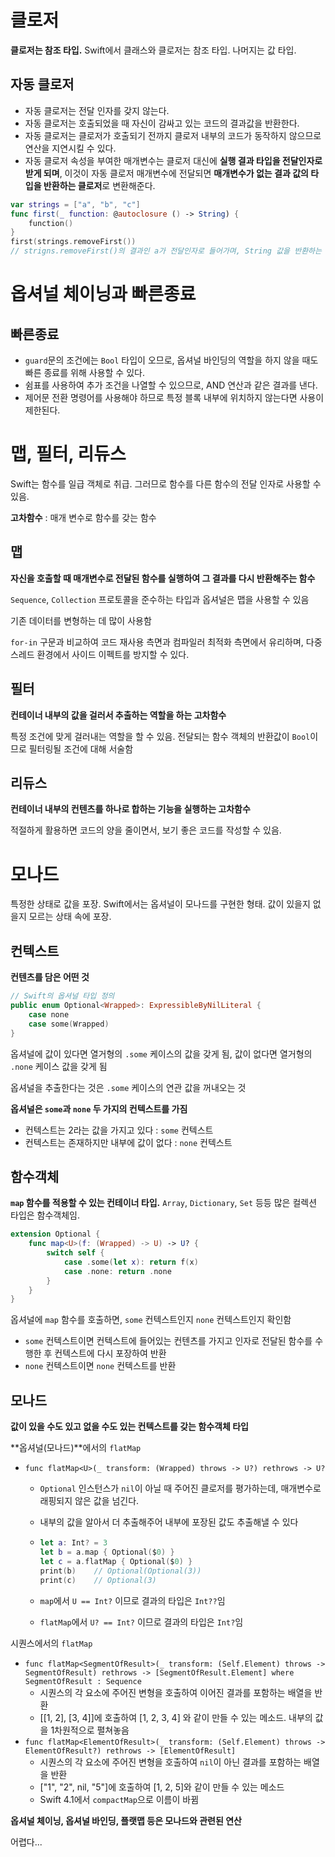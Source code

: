 # 클로저

**클로저는 참조 타입.** Swift에서 클래스와 클로저는 참조 타입. 나머지는 값 타입.

## 자동 클로저

- 자동 클로저는 전달 인자를 갖지 않는다.
- 자동 클로저는 호출되었을 때 자신이 감싸고 있는 코드의 결과값을 반환한다.
- 자동 클로저는 클로저가 호출되기 전까지 클로저 내부의 코드가 동작하지 않으므로 연산을 지연시킬 수 있다.
- 자동 클로저 속성을 부여한 매개변수는 클로저 대신에 **실행 결과 타입을 전달인자로 받게 되며**, 이것이 자동 클로저 매개변수에 전달되면 **매개변수가 없는 결과 값의 타입을 반환하는 클로저**로 변환해준다.

```swift
var strings = ["a", "b", "c"]
func first(_ function: @autoclosure () -> String) {
    function()
}
first(strings.removeFirst())
// strigns.removeFirst()의 결과인 a가 전달인자로 들어가며, String 값을 반환하는 매개변수가 없는 클로저로 변환해준다.
```

# 옵셔널 체이닝과 빠른종료

## 빠른종료

- `guard`문의 조건에는 `Bool` 타입이 오므로, 옵셔널 바인딩의 역할을 하지 않을 때도 빠른 종료를 위해 사용할 수 있다.
- 쉼표를 사용하여 추가 조건을 나열할 수 있으므로, AND 연산과 같은 결과를 낸다.
- 제어문 전환 명령어를 사용해야 하므로 특정 블록 내부에 위치하지 않는다면 사용이 제한된다.

# 맵, 필터, 리듀스

Swift는 함수를 일급 객체로 취급. 그러므로 함수를 다른 함수의 전달 인자로 사용할 수 있음.

**고차함수** : 매개 변수로 함수를 갖는 함수

## 맵

**자신을 호출할 때 매개변수로 전달된 함수를 실행하여 그 결과를 다시 반환해주는 함수**

`Sequence`, `Collection` 프로토콜을 준수하는 타입과 옵셔널은 맵을 사용할 수 있음

기존 데이터를 변형하는 데 많이 사용함

`for-in` 구문과 비교하여 코드 재사용 측면과 컴파일러 최적화 측면에서 유리하며, 다중 스레드 환경에서 사이드 이펙트를 방지할 수 있다.

## 필터

**컨테이너 내부의 값을 걸러서 추출하는 역할을 하는 고차함수**

특정 조건에 맞게 걸러내는 역할을 할 수 있음. 전달되는 함수 객체의 반환값이 `Bool`이므로 필터링될 조건에 대해 서술함

## 리듀스

**컨테이너 내부의 컨텐츠를 하나로 합하는 기능을 실행하는 고차함수**

적절하게 활용하면 코드의 양을 줄이면서, 보기 좋은 코드를 작성할 수 있음.

# 모나드

특정한 상태로 값을 포장. Swift에서는 옵셔널이 모나드를 구현한 형태. 값이 있을지 없을지 모르는 상태 속에 포장.

## 컨텍스트

**컨텐츠를 담은 어떤 것**

```swift
// Swift의 옵셔널 타입 정의
public enum Optional<Wrapped>: ExpressibleByNilLiteral {
    case none
    case some(Wrapped)
}
```

옵셔널에 값이 있다면 열거형의 `.some` 케이스의 값을 갖게 됨, 값이 없다면 열거형의 `.none` 케이스 값을 갖게 됨

옵셔널을 추출한다는 것은 `.some` 케이스의 연관 값을 꺼내오는 것

**옵셔널은 `some`과 `none` 두 가지의 컨텍스트를 가짐**

- 컨텍스트는 2라는 값을 가지고 있다 : `some` 컨텍스트
- 컨텍스트는 존재하지만 내부에 값이 없다 : `none` 컨텍스트

## 함수객체

**`map` 함수를 적용할 수 있는 컨테이너 타입.** `Array`, `Dictionary`, `Set` 등등 많은 컬렉션 타입은 함수객체임.

```swift
extension Optional {
    func map<U>(f: (Wrapped) -> U) -> U? {
        switch self {
            case .some(let x): return f(x)
            case .none: return .none
        }
    }
}
```

옵셔널에 `map` 함수를 호출하면, `some` 컨텍스트인지 `none` 컨텍스트인지 확인함

- `some` 컨텍스트이면 컨텍스트에 들어있는 컨텐츠를 가지고 인자로 전달된 함수를 수행한 후 컨텍스트에 다시 포장하여 반환
- `none` 컨텍스트이면 `none` 컨텍스트를 반환

## 모나드

**값이 있을 수도 있고 없을 수도 있는 컨텍스트를 갖는 함수객체 타입**

**옵셔널(모나드)**에서의 `flatMap`

- `func flatMap<U>(_ transform: (Wrapped) throws -> U?) rethrows -> U?`

  - `Optional` 인스턴스가 `nil`이 아닐 때 주어진 클로저를 평가하는데, 매개변수로 래핑되지 않은 값을 넘긴다.

  - 내부의 값을 알아서 더 추출해주어 내부에 포장된 값도 추출해낼 수 있다

  - ```swift
    let a: Int? = 3
    let b = a.map { Optional($0) }
    let c = a.flatMap { Optional($0) }
    print(b)	// Optional(Optional(3))
    print(c)	// Optional(3)
    ```

  - `map`에서 `U == Int?` 이므로 결과의 타입은 `Int??`임

  - `flatMap`에서 `U? == Int?` 이므로 결과의 타입은 `Int?`임

시퀀스에서의 `flatMap`

- `func flatMap<SegmentOfResult>(_ transform: (Self.Element) throws -> SegmentOfResult) rethrows -> [SegmentOfResult.Element] where SegmentOfResult : Sequence`
  - 시퀀스의 각 요소에 주어진 변형을 호출하여 이어진 결과를 포함하는 배열을 반환
  - [[1, 2], [3, 4]]에 호출하여 [1, 2, 3, 4] 와 같이 만들 수 있는 메소드. 내부의 값을 1차원적으로 펼쳐놓음
- `func flatMap<ElementOfResult>(_ transform: (Self.Element) throws -> ElementOfResult?) rethrows -> [ElementOfResult]`
  - 시퀀스의 각 요소에 주어진 변형을 호출하여 `nil`이 아닌 결과를 포함하는 배열을 반환
  - ["1", "2", nil, "5"]에 호출하여 [1, 2, 5]와 같이 만들 수 있는 메소드
  - Swift 4.1에서 `compactMap`으로 이름이 바뀜

**옵셔널 체이닝, 옵셔널 바인딩, 플랫맵 등은 모나드와 관련된 연산**

어렵다...